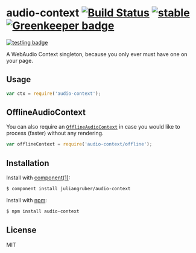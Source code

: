 # audio-context [![Build Status](https://travis-ci.org/audiojs/audio-context.svg?branch=master)](https://travis-ci.org/audiojs/audio-context) [![stable](https://img.shields.io/badge/stability-stable-orange.svg)](http://github.com/badges/stability-badges) [![Greenkeeper badge](https://badges.greenkeeper.io/audiojs/audio-context.svg)](https://greenkeeper.io/)

[![testling badge](https://ci.testling.com/audiojs/audio-context.png)](https://ci.testling.com/audiojs/audio-context)

  A WebAudio Context singleton, because you only ever must have one on your page.


## Usage

```js
var ctx = require('audio-context');
```

## OfflineAudioContext

  You can also require an [`OfflineAudioContext`](https://developer.mozilla.org/en-US/docs/Web/API/OfflineAudioContext)
  in case you would like to process (faster) without any rendering.


```js
var offlineContext = require('audio-context/offline');
```

## Installation

  Install with [component(1)](http://component.io):

```bash
$ component install juliangruber/audio-context
```

  Install with [npm](https://npmjs.org):

```bash
$ npm install audio-context
```

## License

  MIT
